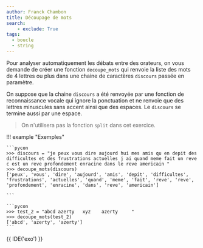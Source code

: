 ```yaml
---
author: Franck Chambon
title: Découpage de mots
search:
    - exclude: True
tags:
  - boucle
  - string
---
```

Pour analyser automatiquement les débats entre des orateurs, on vous demande de créer une fonction `decoupe_mots` qui renvoie la liste des mots de 4 lettres ou plus dans une chaine de caractères `discours` passée en paramètre.


On suppose que la chaine `discours` a été renvoyée par une fonction de reconnaissance vocale qui ignore la ponctuation et ne renvoie que des lettres minuscules sans accent ainsi que des espaces. Le `discours` se termine aussi par une espace.

> On n'utilisera pas la fonction `split` dans cet exercice.

!!! example "Exemples"

    ```pycon
    >>> discours = "je peux vous dire aujourd hui mes amis qu en depit des difficultes et des frustrations actuelles j ai quand meme fait un reve c est un reve profondement enracine dans le reve americain "
    >>> decoupe_mots(discours)
    ['peux', 'vous', 'dire', 'aujourd', 'amis', 'depit', 'difficultes', 'frustrations', 'actuelles', 'quand', 'meme', 'fait', 'reve', 'reve', 'profondement', 'enracine', 'dans', 'reve', 'americain']

    ```

    ```pycon
    >>> test_2 = "abcd azerty   xyz    azerty     "
    >>> decoupe_mots(test_2)
    ['abcd', 'azerty', 'azerty']
    ```

{{ IDE('exo') }}
